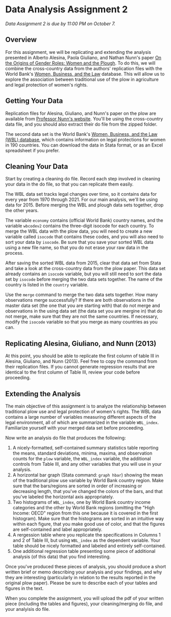 # Data Analysis Assignment 2

_Data Assignment 2 is due by 11:00 PM on October 7._

## Overview

For this assignment, we will be replicating and extending the analysis presented 
in Alberto Alesina, Paola Giuliano, and Nathan Nunn's paper 
[On the Origins of Gender Roles:  Women and the Plough](https://academic.oup.com/qje/article/128/2/469/1943509).  To do this, 
we will combine the cross-country data from the authors' replication files with 
the World Bank's [Women, Business, and the Law](https://wbl.worldbank.org/en/wbl) database.  This will allow us 
to explore the association between traditional use of the plow in agriculture and 
legal protection of women's rights.  

## Getting Your Data

Replication files for Alesina, Giuliano, and Nunn's paper on the plow are available from 
[Professor Nunn's website](https://nathannunn.arts.ubc.ca/data/).  You'll be using the 
cross-country data file, and you should also extract their do file from the zipped folder.  

The second data set is the World Bank's [Women, Business, and the Law (WBL) database](https://wbl.worldbank.org/en/wbl-data), 
which contains information on legal protections for women in 190 countries.  You can download the data in Stata format, 
or as an Excel spreadsheet if you prefer.

## Cleaning Your Data

Start by creating a cleaning do file.  Record each step involved in cleaning your data in the do file, 
so that you can replicate them easily.  

The WBL data set tracks legal changes over time, so it contains data for every year from 1970 through 2021.  For our main analysis, 
we'll be using data for 2015.  Before merging the WBL and plough data sets together, drop the other years.

The variable `economy` contains (official World Bank) country names, and the variable `wbcodev2` contains the three-digit 
isocode for each country.  To merge the WBL data with the plow data, you will need to create a new variable called 
`isocode` that contains these codes, and you will also need to sort your data by `isocode`.  Be sure that you save 
your sorted WBL data using a new file name, so that you do not erase your raw data in the process.

After saving the sorted WBL data from 2015, clear that data set from Stata and take a look at the cross-country data 
from the plow paper.  This data set already contains an `isocode` variable, but you will still need to sort the data set 
by `isocode` before merging the two data sets together.  The name of the country is listed in the `country` variable.  

Use the `merge` command to merge the two data sets together.  How many observations merge successfully?  If there are 
both observations in the master data set (the one that you are starting with) that do not merge and observations in 
the using data set (the data set you are mergine in) that do not merge, make sure that they are not the same countries.  If 
necessary, modify the `isocode` variable so that you merge as many countries as you can.

## Replicating Alesina, Giuliano, and Nunn (2013)

At this point, you should be able to replicate the first column of table III in 
Alesina, Giuliano, and Nunn (2013).  Feel free to copy the command from their 
replication files.  If you cannot generate regression results that are identical to 
the first column of Table III, review your code before proceeding.

## Extending the Analysis

The main objective of this assignment is to analyze the relationship between 
traditional plow use and legal protection of women's rights.  The WBL data contains 
a large number of variables measuring different aspects of the legal environment, 
all of which are summarized in the variable `WBL_index`.  Familiarize yourself with 
your merged data set before proceeding.  

Now write an analysis do file that produces the following:

1. A nicely-formatted, self-contained summary statistics table reporting the means, standard deviations, minima, maxima, and observation counts for the `plow` variable, the `WBL_index` variable, the additional controls from Table III, and any other variables that you will use in your analysis.
2. A horizontal bar graph (Stata command:  `graph hbar`) showing the mean of the traditional plow use variable by World Bank country region.  Make sure that the bars/regions are sorted in order of increasing or decreasing length, that you've changed the colors of the bars, and that you've labeled the horizontal axis appropriately.
3. Two histograms of `WBL_index`, one by World Bank country income categories and the other by World Bank regions (omitting the "High Income:  OECD" region from this one because it is covered in the first histogram).  Make sure that the histograms are sorted in an intuitive way within each figure, that you make good use of color, and that the figures are self-contained and label appropriately.
4. A rergession table where you replicate the specifications in Columns 1 and 2 of Table III, but using `WBL_index` as the dependent variable.  Your table should be nicely formatted and labeled and entirely self-contained.
5. One additional regression table presenting some piece of additional analysis (of this data) that you find interesting.

Once you've produced these pieces of analysis, you should produce a short written brief or memo describing your analysis and your findings, and why they are interesting (particularly in relation to the results reported in the original plow paper).  Please be sure to describe each of your tables and figures in the text.  

When you complete the assignment, you will upload the pdf of your written piece (including the tables and figures), your cleaning/merging do file, and your analyisis do file.





